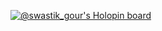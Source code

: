 [![@swastik_gour's Holopin board](https://holopin.me/swastik_gour)](https://holopin.io/@swastik_gour)
